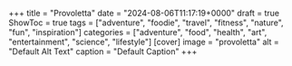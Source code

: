 +++
title = "Provoletta"
date = "2024-08-06T11:17:19+0000"
draft = true
ShowToc = true
tags = ["adventure", "foodie", "travel", "fitness", "nature", "fun", "inspiration"]
categories = ["adventure", "food", "health", "art", "entertainment", "science", "lifestyle"]
[cover]
    image = "provoletta"
    alt = "Default Alt Text"
    caption = "Default Caption"
+++
